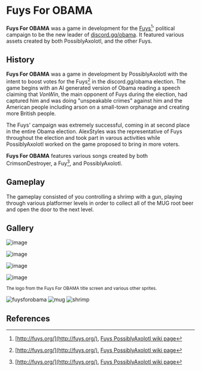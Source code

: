 # Fuys For OBAMA

**Fuys For OBAMA** was a game in development for the [Fuys](/fuys)[^fuys]' political campaign to be the new leader of [discord.gg/obama](https://discord.gg/obama). It featured various assets created by both PossiblyAxolotl, and the other Fuys.

## History

**Fuys For OBAMA** was a game in development by PossiblyAxolotl with the intent to boost votes for the Fuys[^fuys] in the discord.gg/obama election. The game begins with an AI generated version of Obama reading a speech claiming that *VonWin*, the main opponent of Fuys during the election, had captured him and was doing "unspeakable crimes" against him and the American people including arson on a small-town orphanage and creating more British people.

The Fuys' campaign was extremely successful, coming in at second place in the entire Obama election. AlexStyles was the representative of Fuys throughout the election and took part in varous activities while PossiblyAxolotl worked on the game proposed to bring in more voters. 

**Fuys For OBAMA** features various songs created by both CrimsonDestroyer, a Fuy[^fuys], and PossiblyAxolotl.

## Gameplay

The gameplay consisted of you controlling a shrimp with a gun, playing through various platformer levels in order to collect all of the MUG root beer and open the door to the next level.

## Gallery

![image](https://github.com/PossiblyAxolotl/PossiblyAxolotl-Wiki/assets/76883695/eb94ba6e-5971-430e-8ed8-351e835f914c)

![image](https://github.com/PossiblyAxolotl/PossiblyAxolotl-Wiki/assets/76883695/e9c08ba0-8738-4fe5-91f3-3919649f84d8)

![image](https://github.com/PossiblyAxolotl/PossiblyAxolotl-Wiki/assets/76883695/494e7128-d086-4354-8fb3-b5872371f9e4)

![image](https://github.com/PossiblyAxolotl/PossiblyAxolotl-Wiki/assets/76883695/e22aaca9-d8bc-4475-bc3e-736ca0917222)

<sub>The logo from the Fuys For OBAMA title screen and various other sprites.</sub>

![fuysforobama](https://github.com/PossiblyAxolotl/PossiblyAxolotl-Wiki/assets/76883695/881846c3-c75e-41d5-a644-2b1388183672)
![mug](https://github.com/PossiblyAxolotl/PossiblyAxolotl-Wiki/assets/76883695/d1aa9184-a291-4db9-910f-cc876744019d)
![shrimp](https://github.com/PossiblyAxolotl/PossiblyAxolotl-Wiki/assets/76883695/9e639868-c74c-4f9c-bd86-83cb91814a33)

## References

[^fuys]: [http://fuys.org/](http://fuys.org/), [Fuys PossiblyAxolotl wiki page](/fuys)
